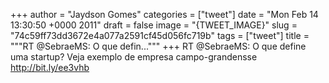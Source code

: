 
+++
author = "Jaydson Gomes"
categories = ["tweet"]
date = "Mon Feb 14 13:30:50 +0000 2011"
draft = false
image = "{TWEET_IMAGE}"
slug = "74c59ff73dd3672e4a077a2591cf45d056fc719b"
tags = ["tweet"]
title = """RT @SebraeMS: O que defin..."""
+++
RT @SebraeMS: O que define uma startup? Veja exemplo de empresa campo-grandensse http://bit.ly/ee3vhb
